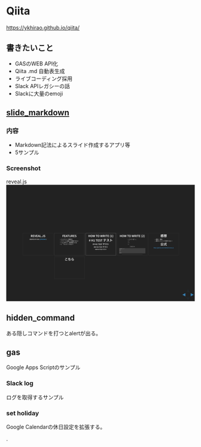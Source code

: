 # Qiita

https://ykhirao.github.io/qiita/

## 書きたいこと

+ GASのWEB API化  
+ Qiita .md 自動表生成  
+ ライブコーディング採用
+ Slack APIレガシーの話
+ Slackに大量のemoji


## [slide_markdown](https://ykhirao.github.io/qiita/slide_markdown/)

### 内容
* Markdown記法によるスライド作成するアプリ等
* 5サンプル

### Screenshot
reveal.js
![reveal.js](./images/reveal_js.jpg)

## hidden_command
ある隠しコマンドを打つとalertが出る。

## gas
Google Apps Scriptのサンプル

### Slack log
ログを取得するサンプル

### set holiday
Google Calendarの休日設定を拡張する。





.
